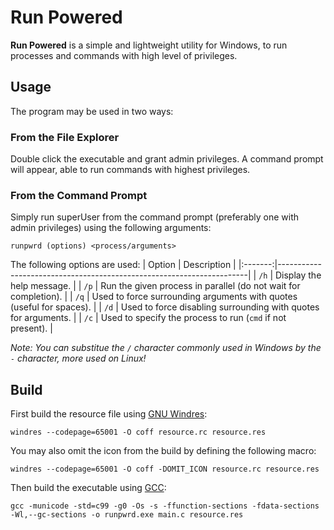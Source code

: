 # Run Powered
**Run Powered** is a simple and lightweight utility for Windows, to run processes and commands with high level of privileges.

## Usage
The program may be used in two ways:

### From the File Explorer
Double click the executable and grant admin privileges. A command prompt will appear, able to run commands with highest privileges.

### From the Command Prompt
Simply run superUser from the command prompt (preferably one with admin privileges) using the following arguments:

```runpwrd (options) <process/arguments>```

The following options are used:
|  Option |  Description                                                         |
|:-------:|----------------------------------------------------------------------|
| `/h`    | Display the help message.                                            |
| `/p`    | Run the given process in parallel (do not wait for completion).      |
| `/q`    | Used to force surrounding arguments with quotes (useful for spaces). |
| `/d`    | Used to force disabling surrounding with quotes for arguments.       |
| `/c`    | Used to specify the process to run (`cmd` if not present).           |

*Note: You can substitue the `/` character commonly used in Windows by the `-` character, more used on Linux!*

## Build

First build the resource file using [GNU Windres](https://www.gnu.org/software/binutils/):

```windres --codepage=65001 -O coff resource.rc resource.res```

You may also omit the icon from the build by defining the following macro:

```windres --codepage=65001 -O coff -DOMIT_ICON resource.rc resource.res```

Then build the executable using [GCC](https://gcc.gnu.org/):

```gcc -municode -std=c99 -g0 -Os -s -ffunction-sections -fdata-sections -Wl,--gc-sections -o runpwrd.exe main.c resource.res```
